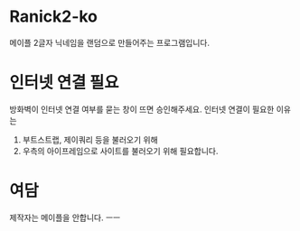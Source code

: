 # Ranick2-ko
메이플 2글자 닉네임을 랜덤으로 만들어주는 프로그램입니다.

# 인터넷 연결 필요
방화벽이 인터넷 연결 여부를 묻는 창이 뜨면 승인해주세요. 인터넷 연결이 필요한 이유는
1. 부트스트랩, 제이쿼리 등을 불러오기 위해
2. 우측의 아이프레임으로 사이트를 불러오기 위해
필요합니다.

# 여담
제작자는 메이플을 안합니다. ㅡㅡ
